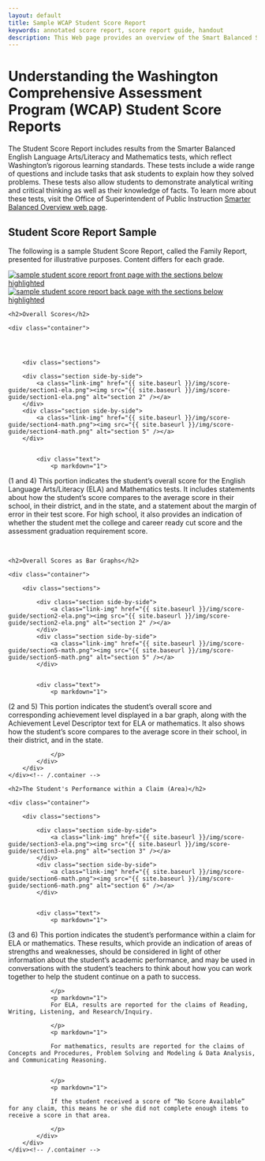 ```yaml
---
layout: default
title: Sample WCAP Student Score Report
keywords: annotated score report, score report guide, handout
description: This Web page provides an overview of the Smart Balanced Student Score Report’s layout and provides a downloadable PDF handout for easy offline use.
---
```


# Understanding the Washington Comprehensive Assessment Program (WCAP) Student Score Reports

The Student Score Report includes results from the Smarter Balanced English Language Arts/Literacy and Mathematics tests, which reflect Washington’s rigorous learning standards. These tests include a wide range of questions and include tasks that ask students to explain how they solved problems. These tests also allow students to demonstrate analytical writing and critical thinking as well as their knowledge of facts. To learn more about these tests, visit the Office of Superintendent of Public Instruction [Smarter Balanced Overview web page](http://www.k12.wa.us/smarter/default.aspx).


## Student Score Report Sample

<div class="block" markdown="1">

The following is a sample Student Score Report, called the Family Report, presented for illustrative purposes. Content differs for each grade.

<div class="page">
	<a class="link-img" href="{{ site.baseurl }}/img/score-guide/Annotated-SSR-front.png"><img src="{{ site.baseurl }}/img/score-guide/Annotated-SSR-front.png" alt="sample student score report front page with the sections below highlighted" /></a>
</div>
<div class="page">
	<a class="link-img" href="{{ site.baseurl }}/img/score-guide/Annotated-SSR-back.png"><img src="{{ site.baseurl }}/img/score-guide/Annotated-SSR-back.png"  alt="sample student score report back page with the sections below highlighted" /></a>
</div>

</div><!-- /.block -->




<div class="block w-sections">

	<h2>Overall Scores</h2>

	<div class="container">




		<div class="sections">

		<div class="section side-by-side">
			<a class="link-img" href="{{ site.baseurl }}/img/score-guide/section1-ela.png"><img src="{{ site.baseurl }}/img/score-guide/section1-ela.png" alt="section 2" /></a>
		</div>
		<div class="section side-by-side">
			<a class="link-img" href="{{ site.baseurl }}/img/score-guide/section4-math.png"><img src="{{ site.baseurl }}/img/score-guide/section4-math.png" alt="section 5" /></a>
		</div>


			<div class="text">
				<p markdown="1">

(1 and 4) This portion indicates the student’s overall score for the English Language Arts/Literacy (ELA) and Mathematics tests. It includes statements about how the student’s score compares to the average score in their school, in their district, and in the state, and a statement about the margin of error in their test score. For high school, it also provides an indication of whether the student met the college and career ready cut score and the assessment graduation requirement score.
				</p>
			</div>			
		</div>
	</div><!-- /.container -->
</div><!-- /.block -->



<div class="block w-sections">

	<h2>Overall Scores as Bar Graphs</h2>

	<div class="container">

		<div class="sections">

			<div class="section side-by-side">
				<a class="link-img" href="{{ site.baseurl }}/img/score-guide/section2-ela.png"><img src="{{ site.baseurl }}/img/score-guide/section2-ela.png" alt="section 2" /></a>
			</div>
			<div class="section side-by-side">
				<a class="link-img" href="{{ site.baseurl }}/img/score-guide/section5-math.png"><img src="{{ site.baseurl }}/img/score-guide/section5-math.png" alt="section 5" /></a>
			</div>


			<div class="text">
				<p markdown="1">

(2 and 5) This portion indicates the student’s overall score and corresponding achievement level displayed in a bar graph, along with the Achievement Level Descriptor text for ELA or mathematics. It also shows how the student’s score compares to the average score in their school, in their district, and in the state.

				</p>
			</div>			
		</div>
	</div><!-- /.container -->
</div><!-- /.block -->






<div class="block w-sections">

	<h2>The Student's Performance within a Claim (Area)</h2>

	<div class="container">

		<div class="sections">

			<div class="section side-by-side">
				<a class="link-img" href="{{ site.baseurl }}/img/score-guide/section3-ela.png"><img src="{{ site.baseurl }}/img/score-guide/section3-ela.png" alt="section 3" /></a>
			</div>
			<div class="section side-by-side">
				<a class="link-img" href="{{ site.baseurl }}/img/score-guide/section6-math.png"><img src="{{ site.baseurl }}/img/score-guide/section6-math.png" alt="section 6" /></a>
			</div>


			<div class="text">
				<p markdown="1">

(3 and 6) This portion indicates the student’s performance within a claim for ELA or mathematics. These results, which provide an indication of areas of strengths and weaknesses, should be considered in light of other information about the student’s academic performance, and may be used in conversations with the student’s teachers to think about how you can work together to help the student continue on a path to success.

				</p>
				<p markdown="1">
				For ELA, results are reported for the claims of Reading, Writing, Listening, and Research/Inquiry.

				</p>
				<p markdown="1">

				For mathematics, results are reported for the claims of Concepts and Procedures, Problem Solving and Modeling & Data Analysis, and Communicating Reasoning.


				</p>
				<p markdown="1">

				If the student received a score of “No Score Available” for any claim, this means he or she did not complete enough items to receive a score in that area.

				</p>
			</div>			
		</div>
	</div><!-- /.container -->
</div><!-- /.block -->
